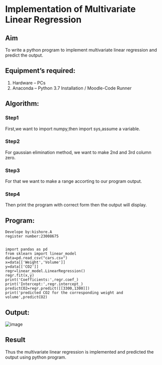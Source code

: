 # Implementation of Multivariate Linear Regression
## Aim
To write a python program to implement multivariate linear regression and predict the output.
## Equipment’s required:
1.	Hardware – PCs
2.	Anaconda – Python 3.7 Installation / Moodle-Code Runner
## Algorithm:
### Step1
First,we want to import numpy,then import sys,assume a variable.
### Step2
For gaussian elimination method, we want to make 2nd and 3rd column zero.
### Step3
For that we want to make a range accorting to our program output.
### Step4
Then print the program with correct form then the output will display.
## Program:
```
Develope by:kishore.A
register number:23008675


import pandas as pd
from sklearn import linear_model
data=pd.read_csv("cars.csv")
x=data[['Weight','Volume']]
y=data[['CO2']]
regr=linear_model.LinearRegression()
regr.fit(x,y)
print('Coefficients:',regr.coef_)
print('Intercept:',regr.intercept_)
predictCO2=regr.predict([[3300,1300]])
print('predicted CO2 for the corresponding weight and volume',predictCO2)

```
## Output:
![image](https://github.com/Kishore23008675/Multivariate-Linear-Regression/assets/144979375/c794c5ed-df40-4b20-a55d-f4c40d6f6724)

## Result
Thus the multivariate linear regression is implemented and predicted the output using python program.
